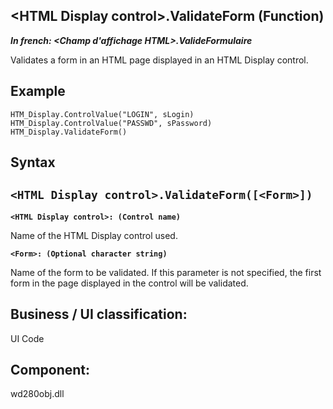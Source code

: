 


## &lt;HTML Display control&gt;.ValidateForm (Function)

***In french: &lt;Champ d'affichage HTML&gt;.ValideFormulaire***



<a name="XUse"></a>
<a name="Use"></a>
<a name="description"></a>
Validates a form in an HTML page displayed in an HTML Display control.
<a name="Example1"></a>
<a name="sample_code"></a>

## Example


```wl
HTM_Display.ControlValue("LOGIN", sLogin)
HTM_Display.ControlValue("PASSWD", sPassword)
HTM_Display.ValidateForm()
```

<a name="XSYNTAX"></a>

## Syntax
<a name="SYNTAX1"></a>

`<HTML Display control>.ValidateForm([<Form>])`
---

**`<HTML Display control>: (Control name)`**

Name of the HTML Display control used.

**`<Form>: (Optional character string)`**

Name of the form to be validated. If this parameter is not specified, the first form in the page displayed in the control will be validated.



<a name="XComponent"></a>

## Business / UI classification:
UI Code
## Component:
wd280obj.dll
